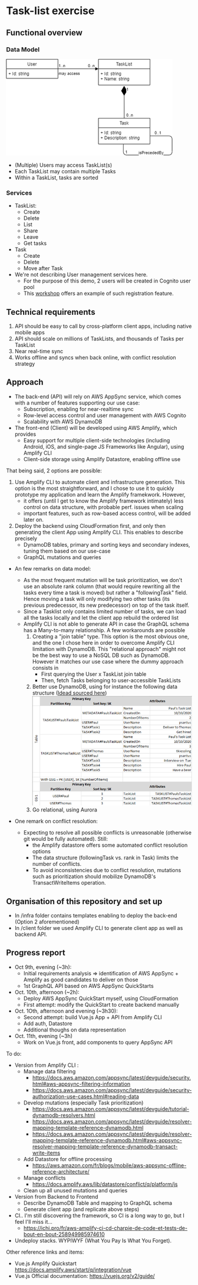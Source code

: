 # Task-list exercise

## Functional overview

### Data Model
![Class diagram](ClassDiagram.png)
- (Multiple) Users may access TaskList(s)
- Each TaskList may contain multiple Tasks
- Within a TaskList, tasks are sorted

### Services
* TaskList: 
    * Create
    * Delete
    * List
    * Share
    * Leave
    * Get tasks
* Task
    * Create
    * Delete
    * Move after Task
* We're not describing User management services here.
    * For the purpose of this demo, 2 users will be created in Cognito user pool
    * This [workshop](http://regappworkshop.com/overview/appsync/) offers an example of such 
    registration feature.

## Technical requirements
1. API should be easy to call by cross-platform client apps, including native mobile apps
1. API should scale on millions of TaskLists, and thousands of Tasks per TaskList
1. Near real-time sync
1. Works offline and syncs when back online, with conflict resolution strategy

## Approach
* The back-end (API) will rely on AWS AppSync service, which comes with a number of features supporting our use case:
    * Subscription, enabling for near-realtime sync
    * Row-level access control and user management with AWS Cognito
    * Scalability with AWS DynamoDB
* The front-end (Client) will be developed using AWS Amplify, which provides
    * Easy support for multiple client-side technologies (including Android, iOS, and single-page JS Frameworks like 
    Angular), using Amplify CLI 
    * Client-side storage using Amplify Datastore, enabling offline use  

That being said, 2 options are possible:
1. Use Amplify CLI to automate client and infrastructure generation. This option is the most straightforward, and I 
chose to use it to quickly prototype my application and learn the Amplify framekwork. However, 
    - it offers (until I get to know the Amplify framework intimately) less control on data structure, with probable 
    perf. issues when scaling
    - important features, such as row-based access control, will be added later on.
1. Deploy the backend using CloudFormation first, and only then generating the client App using Amplify CLI. 
 This enables to describe precisely
    - DynamoDB tables, primary and sorting keys and secondary indexes, tuning them based on our use-case
    - GraphQL mutations and queries 

* An few remarks on data model:
    * As the most frequent mutation will be task prioritization, we don't use an absolute rank column (that would 
    require rewriting all the tasks every time a task is moved) but rather a "followingTask" field. Hence moving a task
    will only modifying two other tasks (its previous predecessor, its new predecessor) on top of the task itself.
    * Since a Tasklist only contains limited number of tasks, we can load all the tasks locally and let the client app 
    rebuild the ordered list
    * Amplify CLI is not able to generate API in case the GraphQL schema has a Many-to-many relationship. A few 
    workarounds are possible
        1. Creating a "join table" type. This option is the most obvious one, and the one I chose here in order to 
        overcome Amplify CLI limitation with DynamoDB. This "relational approach" might not be the best way to use a 
        NoSQL DB such as DynamoDB. However it matches our use case where the dummy approach consists in 
            - First querying the User x TaskList join table
            - Then, fetch Tasks belonging to user-accessible TaskLists
        1. Better use DynamoDB, using for instance the following data structure ([Idead sourced here](https://www.alexdebrie.com/posts/dynamodb-one-to-many/#denormalization-by-using-a-complex-attribute))
        ![Dynamo Schema](DynamoSchema.png)
        1. Go relational, using Aurora

* One remark on conflict resolution:
    * Expecting to resolve all possible conflicts is unreasonable (otherwise git would be fully automated). Still:
         * the Amplify datastore offers some automated conflict resolution options
         * The data structure (followingTask vs. rank in Task) limits the number of conflicts. 
         * To avoid inconsistencies due to conflict resolution, mutations such as prioritization should mobilize 
         DynamoDB's TransactWriteItems operation. 
    
## Organisation of this repository and set up

* In /infra folder contains templates enabling to deploy the back-end (Option 2 aforementioned)
* In /client folder we used Amplify CLI to generate client app as well as backend API.

## Progress report

* Oct 9th, evening (~3h): 
    * Initial requirements analysis => identification of AWS AppSync + Amplify as good candidates to deliver on those
    * 1st GraphQL API based on AWS AppSync QuickStarts
* Oct. 10th, afternoon (~2h):
    * Deploy AWS AppSync QuickStart myself, using CloudFormation
    * First attempt: modify the QuickStart to create backend manually
* Oct. 1Oth, afternoon and evening (~3h30):
    * Second attempt: build Vue.js App + API from Amplify CLI
    * Add auth, Datastore 
    * Additional thoughs on data representation
* Oct. 11th, evening (~3h)
    * Work on Vue.js front, add components to query AppSync API

To do:
* Version from Amplify CLI : 
    * Manage data filtering
        * https://docs.aws.amazon.com/appsync/latest/devguide/security.html#aws-appsync-filtering-information
        * https://docs.aws.amazon.com/appsync/latest/devguide/security-authorization-use-cases.html#reading-data
    * Develop mutations (especially Task prioritization)
        * https://docs.aws.amazon.com/appsync/latest/devguide/tutorial-dynamodb-resolvers.html
        * https://docs.aws.amazon.com/appsync/latest/devguide/resolver-mapping-template-reference-dynamodb.html
        * https://docs.aws.amazon.com/appsync/latest/devguide/resolver-mapping-template-reference-dynamodb.html#aws-appsync-resolver-mapping-template-reference-dynamodb-transact-write-items
    * Add Datastore for offline processing
        * https://aws.amazon.com/fr/blogs/mobile/aws-appsync-offline-reference-architecture/
    * Manage conflicts
        * https://docs.amplify.aws/lib/datastore/conflict/q/platform/js
    * Clean up all unused mutations and queries
* Version from Backend to Frontend
    * Describe DynamoDB Table and mapping to GraphQL schema
    * Generate client app (and replicate above steps)
* CI.. I'm still discovering the framework, so CI is a long way to go, but I feel I'll miss it...
    * https://ichi.pro/fr/aws-amplify-ci-cd-charpie-de-code-et-tests-de-bout-en-bout-258949985974610
* Undeploy stacks. WYPIWYF (What You Pay Is What You Forget).

Other reference links and items:
* Vue.js Amplify Quickstart https://docs.amplify.aws/start/q/integration/vue
* Vue.js Official documentation: https://vuejs.org/v2/guide/